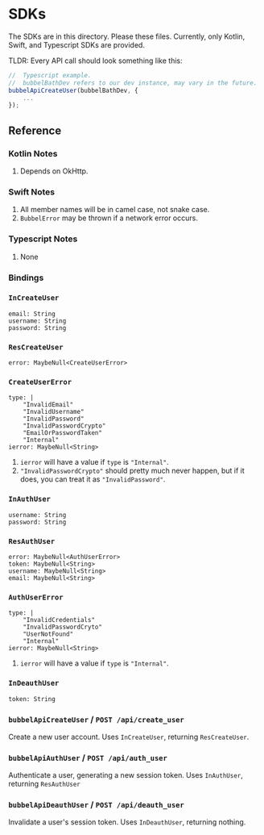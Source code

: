 # SDKs

The SDKs are in this directory.
Please these files.
Currently, only Kotlin, Swift, and Typescript SDKs are provided.

TLDR: Every API call should look something like this:

```typescript
//  Typescript example.
//  bubbelBathDev refers to our dev instance, may vary in the future.
bubbelApiCreateUser(bubbelBathDev, {
    ...
});
```

## Reference

### Kotlin Notes

1. Depends on OkHttp.

### Swift Notes

1. All member names will be in camel case, not snake case.
2. `BubbelError` may be thrown if a network error occurs.

### Typescript Notes

1. None

### Bindings

### `InCreateUser`

```
email: String
username: String
password: String
```

### `ResCreateUser`

```
error: MaybeNull<CreateUserError>
```

### `CreateUserError`

```
type: |
    "InvalidEmail"
    "InvalidUsername"
    "InvalidPassword"
    "InvalidPasswordCrypto"
    "EmailOrPasswordTaken"
    "Internal"
ierror: MaybeNull<String>
```

1. `ierror` will have a value if `type` is `"Internal"`.
2. `"InvalidPasswordCrypto"` should pretty much never happen, but if it does, you can treat it as `"InvalidPassword"`.

### `InAuthUser`

```
username: String
password: String
```

### `ResAuthUser`

```
error: MaybeNull<AuthUserError>
token: MaybeNull<String>
username: MaybeNull<String>
email: MaybeNull<String>
```

### `AuthUserError`

```
type: |
    "InvalidCredentials"
    "InvalidPasswordCryto"
    "UserNotFound"
    "Internal"
ierror: MaybeNull<String>
```

1. `ierror` will have a value if `type` is `"Internal"`.

### `InDeauthUser`

```
token: String
```

### `bubbelApiCreateUser` / `POST /api/create_user`

Create a new user account.
Uses `InCreateUser`, returning `ResCreateUser`.

### `bubbelApiAuthUser` / `POST /api/auth_user`

Authenticate a user, generating a new session token.
Uses `InAuthUser`, returning `ResAuthUser`

### `bubbelApiDeauthUser` / `POST /api/deauth_user`

Invalidate a user's session token.
Uses `InDeauthUser`, returning nothing.
